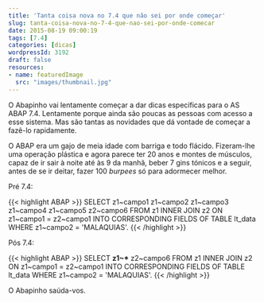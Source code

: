 ```yaml
---
title: 'Tanta coisa nova no 7.4 que não sei por onde começar'
slug: tanta-coisa-nova-no-7-4-que-nao-sei-por-onde-comecar
date: 2015-08-19 09:00:19
tags: [7.4]
categories: [dicas]
wordpressId: 3192
draft: false
resources:
- name: featuredImage
  src: "images/thumbnail.jpg"
---
```

O Abapinho vai lentamente começar a dar dicas específicas para o AS ABAP 7.4. Lentamente porque ainda são poucas as pessoas com acesso a esse sistema. Mas são tantas as novidades que dá vontade de começar a fazê-lo rapidamente.

O ABAP era um gajo de meia idade com barriga e todo flácido. Fizeram-lhe uma operação plástica e agora parece ter 20 anos e montes de músculos, capaz de ir sair à noite até às 9 da manhã, beber 7 gins tónicos e a seguir, antes de se ir deitar, fazer 100 _burpees_ só para adormecer melhor.

Pré 7.4:

{{< highlight ABAP >}}
SELECT z1~campo1 z1~campo2 z1~campo3 z1~campo4 z1~campo5
       z2~campo6
 FROM z1
 INNER JOIN z2
 ON z1~campo1 = z2~campo1
 INTO CORRESPONDING FIELDS OF TABLE lt_data
 WHERE z1~campo2 = 'MALAQUIAS'.
{{< /highlight >}}

Pós 7.4:

{{< highlight ABAP >}}
SELECT <strong>z1~*</strong>
       z2~campo6
 FROM z1
 INNER JOIN z2
 ON z1~campo1 = z2~campo1
 INTO CORRESPONDING FIELDS OF TABLE lt_data
 WHERE z1~campo2 = 'MALAQUIAS'.
{{< /highlight >}}

O Abapinho saúda-vos.
